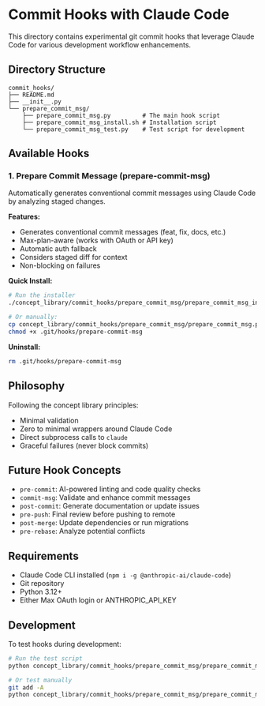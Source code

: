# Commit Hooks with Claude Code

This directory contains experimental git commit hooks that leverage Claude Code for various development workflow enhancements.

## Directory Structure

```
commit_hooks/
├── README.md
├── __init__.py
└── prepare_commit_msg/
    ├── prepare_commit_msg.py         # The main hook script
    ├── prepare_commit_msg_install.sh # Installation script
    └── prepare_commit_msg_test.py    # Test script for development
```

## Available Hooks

### 1. Prepare Commit Message (prepare-commit-msg)

Automatically generates conventional commit messages using Claude Code by analyzing staged changes.

**Features:**
- Generates conventional commit messages (feat, fix, docs, etc.)
- Max-plan-aware (works with OAuth or API key)
- Automatic auth fallback
- Considers staged diff for context
- Non-blocking on failures

**Quick Install:**
```bash
# Run the installer
./concept_library/commit_hooks/prepare_commit_msg/prepare_commit_msg_install.sh

# Or manually:
cp concept_library/commit_hooks/prepare_commit_msg/prepare_commit_msg.py .git/hooks/prepare-commit-msg
chmod +x .git/hooks/prepare-commit-msg
```

**Uninstall:**
```bash
rm .git/hooks/prepare-commit-msg
```

## Philosophy

Following the concept library principles:
- Minimal validation
- Zero to minimal wrappers around Claude Code
- Direct subprocess calls to `claude`
- Graceful failures (never block commits)

## Future Hook Concepts

- `pre-commit`: AI-powered linting and code quality checks
- `commit-msg`: Validate and enhance commit messages  
- `post-commit`: Generate documentation or update issues
- `pre-push`: Final review before pushing to remote
- `post-merge`: Update dependencies or run migrations
- `pre-rebase`: Analyze potential conflicts

## Requirements

- Claude Code CLI installed (`npm i -g @anthropic-ai/claude-code`)
- Git repository
- Python 3.12+
- Either Max OAuth login or ANTHROPIC_API_KEY

## Development

To test hooks during development:

```bash
# Run the test script
python concept_library/commit_hooks/prepare_commit_msg/prepare_commit_msg_test.py

# Or test manually
git add -A
python concept_library/commit_hooks/prepare_commit_msg/prepare_commit_msg.py .git/COMMIT_EDITMSG
```

